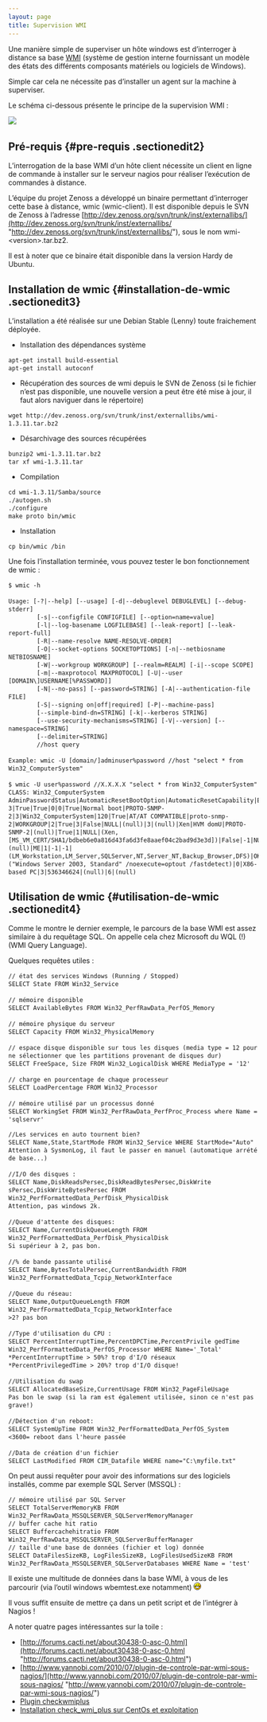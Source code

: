 ```yaml
---
layout: page
title: Supervision WMI
---
```


Une manière simple de superviser un hôte windows est d’interroger à
distance sa base
[WMI](http://fr.wikipedia.org/wiki/Windows_Management_Instrumentation "http://fr.wikipedia.org/wiki/Windows_Management_Instrumentation")
(système de gestion interne fournissant un modèle des états des
différents composants matériels ou logiciels de Windows).

Simple car cela ne nécessite pas d’installer un agent sur la machine à
superviser.

Le schéma ci-dessous présente le principe de la supervision WMI :

[![](..//assets/media/nagios/windows-client/nagios_wmi.png@w=250)](..//_detail/nagios/windows-client/nagios_wmi.png@id=nagios%253Awindows-client%253Asuperivision-wmi.html "nagios:windows-client:nagios_wmi.png")

Pré-requis {#pre-requis .sectionedit2}
----------

L’interrogation de la base WMI d’un hôte client nécessite un client en
ligne de commande à installer sur le serveur nagios pour réaliser
l’exécution de commandes à distance.

L’équipe du projet Zenoss a développé un binaire permettant d’interroger
cette base à distance, wmic (wmic-client). Il est disponible depuis le
SVN de Zenoss à l’adresse
[http://dev.zenoss.org/svn/trunk/inst/externallibs/](http://dev.zenoss.org/svn/trunk/inst/externallibs/ "http://dev.zenoss.org/svn/trunk/inst/externallibs/"),
sous le nom wmi-\<version\>.tar.bz2.

Il est à noter que ce binaire était disponible dans la version Hardy de
Ubuntu.

Installation de wmic {#installation-de-wmic .sectionedit3}
--------------------

L’installation a été réalisée sur une Debian Stable (Lenny) toute
fraichement déployée.

-   Installation des dépendances système

~~~
apt-get install build-essential
apt-get install autoconf
~~~

-   Récupération des sources de wmi depuis le SVN de Zenoss (si le
    fichier n’est pas disponible, une nouvelle version a peut être été
    mise à jour, il faut alors naviguer dans le répertoire)

~~~
wget http://dev.zenoss.org/svn/trunk/inst/externallibs/wmi-1.3.11.tar.bz2
~~~

-   Désarchivage des sources récupérées

~~~
bunzip2 wmi-1.3.11.tar.bz2
tar xf wmi-1.3.11.tar
~~~

-   Compilation

~~~
cd wmi-1.3.11/Samba/source
./autogen.sh
./configure
make proto bin/wmic
~~~

-   Installation

~~~
cp bin/wmic /bin
~~~

Une fois l’installation terminée, vous pouvez tester le bon
fonctionnement de wmic :

~~~
$ wmic -h

Usage: [-?|--help] [--usage] [-d|--debuglevel DEBUGLEVEL] [--debug-stderr]
        [-s|--configfile CONFIGFILE] [--option=name=value]
        [-l|--log-basename LOGFILEBASE] [--leak-report] [--leak-report-full]
        [-R|--name-resolve NAME-RESOLVE-ORDER]
        [-O|--socket-options SOCKETOPTIONS] [-n|--netbiosname NETBIOSNAME]
        [-W|--workgroup WORKGROUP] [--realm=REALM] [-i|--scope SCOPE]
        [-m|--maxprotocol MAXPROTOCOL] [-U|--user [DOMAIN\]USERNAME[%PASSWORD]]
        [-N|--no-pass] [--password=STRING] [-A|--authentication-file FILE]
        [-S|--signing on|off|required] [-P|--machine-pass]
        [--simple-bind-dn=STRING] [-k|--kerberos STRING]
        [--use-security-mechanisms=STRING] [-V|--version] [--namespace=STRING]
        [--delimiter=STRING]
        //host query

Example: wmic -U [domain/]adminuser%password //host "select * from Win32_ComputerSystem"

$ wmic -U user%password //X.X.X.X "select * from Win32_ComputerSystem"
CLASS: Win32_ComputerSystem
AdminPasswordStatus|AutomaticResetBootOption|AutomaticResetCapability|BootOptionOnLimit|BootOptionOnWatchDog|BootROMSupported|BootupState|Caption|ChassisBootupState|CreationClassName|CurrentTimeZone|DaylightInEffect|Description|DNSHostName|Domain|DomainRole|EnableDaylightSavingsTime|FrontPanelResetStatus|InfraredSupported|InitialLoadInfo|InstallDate|KeyboardPasswordStatus|LastLoadInfo|Manufacturer|Model|Name|NameFormat|NetworkServerModeEnabled|NumberOfProcessors|OEMLogoBitmap|OEMStringArray|PartOfDomain|PauseAfterReset|PowerManagementCapabilities|PowerManagementSupported|PowerOnPasswordStatus|PowerState|PowerSupplyState|PrimaryOwnerContact|PrimaryOwnerName|ResetCapability|ResetCount|ResetLimit|Roles|Status|SupportContactDescription|SystemStartupDelay|SystemStartupOptions|SystemStartupSetting|SystemType|ThermalState|TotalPhysicalMemory|UserName|WakeUpType|Workgroup
3|True|True|0|0|True|Normal boot|PROTO-SNMP-2|3|Win32_ComputerSystem|120|True|AT/AT COMPATIBLE|proto-snmp-2|WORKGROUP|2|True|3|False|NULL|(null)|3|(null)|Xen|HVM domU|PROTO-SNMP-2|(null)|True|1|NULL|(Xen,[MS_VM_CERT/SHA1/bdbeb6e0a816d43fa6d3fe8aaef04c2bad9d3e3d])|False|-1|NULL|False|3|0|3|(null)|ME|1|-1|-1|(LM_Workstation,LM_Server,SQLServer,NT,Server_NT,Backup_Browser,DFS)|OK|NULL|30|("Windows Server 2003, Standard" /noexecute=optout /fastdetect)|0|X86-based PC|3|536346624|(null)|6|(null)
~~~

Utilisation de wmic {#utilisation-de-wmic .sectionedit4}
-------------------

Comme le montre le dernier exemple, le parcours de la base WMI est assez
similaire à du requêtage SQL. On appelle cela chez Microsoft du WQL (!)
(WMI Query Language).

Quelques requêtes utiles :

~~~
// état des services Windows (Running / Stopped)
SELECT State FROM Win32_Service

// mémoire disponible
SELECT AvailableBytes FROM Win32_PerfRawData_PerfOS_Memory

// mémoire physique du serveur
SELECT Capacity FROM Win32_PhysicalMemory

// espace disque disponible sur tous les disques (media type = 12 pour ne sélectionner que les partitions provenant de disques dur)
SELECT FreeSpace, Size FROM Win32_LogicalDisk WHERE MediaType = '12'

// charge en pourcentage de chaque processeur
SELECT LoadPercentage FROM Win32_Processor

// mémoire utilisé par un processus donné
SELECT WorkingSet FROM Win32_PerfRawData_PerfProc_Process where Name = 'sqlservr'
~~~

~~~
//Les services en auto tournent bien?
SELECT Name,State,StartMode FROM Win32_Service WHERE StartMode="Auto"
Attention à SysmonLog, il faut le passer en manuel (automatique arrété de base...)

//I/O des disques :
SELECT Name,DiskReadsPersec,DiskReadBytesPersec,DiskWrite sPersec,DiskWriteBytesPersec FROM Win32_PerfFormattedData_PerfDisk_PhysicalDisk
Attention, pas windows 2k.

//Queue d'attente des disques:
SELECT Name,CurrentDiskQueueLength FROM Win32_PerfFormattedData_PerfDisk_PhysicalDisk
Si supérieur à 2, pas bon.

//% de bande passante utilisé
SELECT Name,BytesTotalPersec,CurrentBandwidth FROM Win32_PerfFormattedData_Tcpip_NetworkInterface

//Queue du réseau:
SELECT Name,OutputQueueLength FROM Win32_PerfFormattedData_Tcpip_NetworkInterface
>2? pas bon

//Type d'utilisation du CPU :
SELECT PercentInterruptTime,PercentDPCTime,PercentPrivile gedTime Win32_PerfFormattedData_PerfOS_Processor WHERE Name='_Total'
*PercentInterruptTime > 50%? trop d'I/O réseaux
*PercentPrivilegedTime > 20%? trop d'I/O disque!

//Utilisation du swap
SELECT AllocatedBaseSize,CurrentUsage FROM Win32_PageFileUsage
Pas bon le swap (si la ram est également utilisée, sinon ce n'est pas grave!)

//Détection d'un reboot:
SELECT SystemUpTime FROM Win32_PerfFormattedData_PerfOS_System
<3600= reboot dans l'heure passée

//Data de création d'un fichier
SELECT LastModified FROM CIM_Datafile WHERE name="C:\myfile.txt"
~~~

On peut aussi requêter pour avoir des informations sur des logiciels
installés, comme par exemple SQL Server (MSSQL) :

~~~
// mémoire utilisé par SQL Server
SELECT TotalServerMemoryKB FROM Win32_PerfRawData_MSSQLSERVER_SQLServerMemoryManager
// buffer cache hit ratio
SELECT Buffercachehitratio FROM Win32_PerfRawData_MSSQLSERVER_SQLServerBufferManager
// taille d'une base de données (fichier et log) donnée
SELECT DataFilesSizeKB, LogFilesSizeKB, LogFilesUsedSizeKB FROM Win32_PerfRawData_MSSQLSERVER_SQLServerDatabases WHERE Name = 'test'
~~~

Il existe une multitude de données dans la base WMI, à vous de les
parcourir (via l’outil windows wbemtest.exe notamment)
![:-D](../../lib/images/smileys/icon_biggrin.gif)

Il vous suffit ensuite de mettre ça dans un petit script et de
l’intégrer à Nagios !

A noter quatre pages intéressantes sur la toile :

-   [http://forums.cacti.net/about30438-0-asc-0.html](http://forums.cacti.net/about30438-0-asc-0.html "http://forums.cacti.net/about30438-0-asc-0.html")
-   [http://www.yannobi.com/2010/07/plugin-de-controle-par-wmi-sous-nagios/](http://www.yannobi.com/2010/07/plugin-de-controle-par-wmi-sous-nagios/ "http://www.yannobi.com/2010/07/plugin-de-controle-par-wmi-sous-nagios/")
-   [Plugin
    checkwmiplus](http://www.edcint.co.nz/checkwmiplus/ "http://www.edcint.co.nz/checkwmiplus/")
-   [Installation check\_wmi\_plus sur CentOs et
    exploitation](http://alexnogard.com/monitorer-windows-avec-nagios-centreon/ "http://alexnogard.com/monitorer-windows-avec-nagios-centreon/")